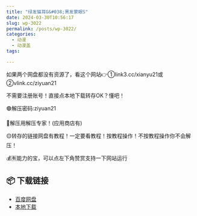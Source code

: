 ```yaml
---
title: "绿发猫耳G&#038;黑发蒙眼S"
date: 2024-03-30T10:56:17
slug: wp-3022
permalink: /posts/wp-3022/
categories:
  - 动漫
  - 动漫盖
tags:

---
```


如果两个网盘都没有资源了，看这个网站👉①link3.cc/xianyu21或②vlink.cc/ziyuan21

不需要注册账号！直接点本地下载转存OK？懂吧！

🟢解压密码:ziyuan21

🔵解压用解压专家！(应用商店有)

🟡转存的链接网盘有教程！一定要看教程！按教程操作！不按教程操作你不会解压！

💰🈶能力的宝，可以点左下角赞赏支持一下网站运行

## 📦 下载链接
- [百度网盘](https://blziyuan21.com/pay-download/3022?key=7d6deab1d8&down_id=0)
- [本地下载](https://blziyuan21.com/pay-download/3022?key=7d6deab1d8&down_id=1)

